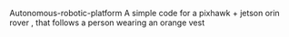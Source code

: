 Autonomous-robotic-platform
 A simple code for a pixhawk + jetson orin rover , that follows a person wearing an orange vest 
